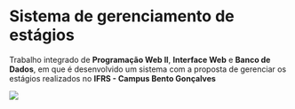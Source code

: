 # Sistema de gerenciamento de estágios
Trabalho integrado de **Programação Web II**, **Interface Web** e **Banco de Dados**, em que é desenvolvido um sistema com a proposta de gerenciar os estágios realizados no **IFRS - Campus Bento Gonçalves**

<img src="https://lucasantunesdev.github.io/LucasAntunes.dev/src/imgs/estagios-if.png">
